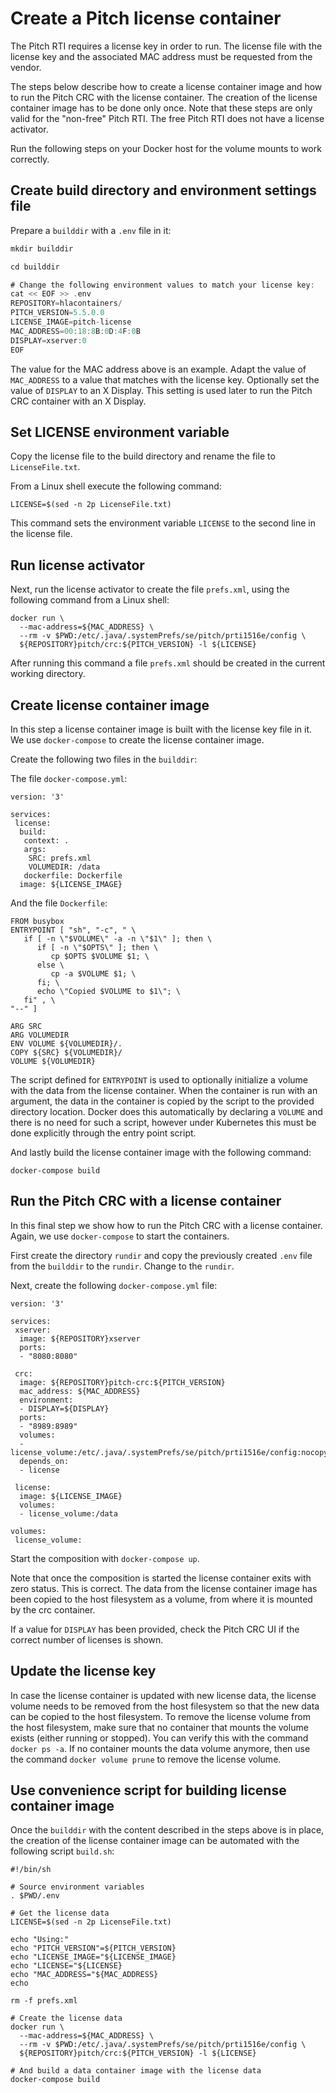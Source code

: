 # Create a Pitch license container

The Pitch RTI requires a license key in order to run. The license file with the license key and the associated MAC address must be requested from the vendor.

The steps below describe how to create a license container image and how to run the Pitch CRC with the license container. The creation of the license container image has to be done only once. Note that these steps are only valid for the "non-free" Pitch RTI. The free Pitch RTI does not have a license activator.

Run the following steps on your Docker host for the volume mounts to work correctly.

## Create build directory and environment settings file

Prepare a `builddir` with a `.env` file in it:

````Ada
mkdir builddir

cd builddir

# Change the following environment values to match your license key:
cat << EOF >> .env
REPOSITORY=hlacontainers/
PITCH_VERSION=5.5.0.0
LICENSE_IMAGE=pitch-license
MAC_ADDRESS=00:18:8B:0D:4F:0B
DISPLAY=xserver:0
EOF
````

The value for the MAC address above is an example. Adapt the value of `MAC_ADDRESS` to a value that matches with the license key. Optionally set the value of `DISPLAY` to an X Display. This setting is used later to run the Pitch CRC container with an X Display.

## Set LICENSE environment variable

Copy the license file to the build directory and rename the file to `LicenseFile.txt`.

From a Linux shell execute the following command:

```
LICENSE=$(sed -n 2p LicenseFile.txt)
```

This command sets the environment variable `LICENSE` to the second line in the license file.

## Run license activator

Next, run the license activator to create the file `prefs.xml`, using the following command from a Linux shell:

```
docker run \
  --mac-address=${MAC_ADDRESS} \
  --rm -v $PWD:/etc/.java/.systemPrefs/se/pitch/prti1516e/config \
  ${REPOSITORY}pitch/crc:${PITCH_VERSION} -l ${LICENSE}
```

After running this command a file `prefs.xml` should be created in the current working directory.

## Create license container image

In this step a license container image is built with the license key file in it. We use `docker-compose` to create the license container image.

Create the following two files in the `builddir`:

The file `docker-compose.yml`:

```
version: '3'

services:
 license:
  build:
   context: .
   args:
    SRC: prefs.xml
    VOLUMEDIR: /data
   dockerfile: Dockerfile
  image: ${LICENSE_IMAGE}
```

And the file `Dockerfile`:

```
FROM busybox
ENTRYPOINT [ "sh", "-c", " \
   if [ -n \"$VOLUME\" -a -n \"$1\" ]; then \
      if [ -n \"$OPTS\" ]; then \
         cp $OPTS $VOLUME $1; \
      else \
         cp -a $VOLUME $1; \
      fi; \
      echo \"Copied $VOLUME to $1\"; \
   fi" , \
"--" ]

ARG SRC
ARG VOLUMEDIR
ENV VOLUME ${VOLUMEDIR}/.
COPY ${SRC} ${VOLUMEDIR}/
VOLUME ${VOLUMEDIR}
```

The script defined for `ENTRYPOINT` is used to optionally initialize a volume with the data from the license container. When the container is run with an argument, the data in the container is copied by the script to the provided directory location. Docker does this automatically by declaring a `VOLUME` and there is no need for such a script, however under Kubernetes this must be done explicitly through the entry point script.

And lastly build the license container image with the following command:

````
docker-compose build
````

## Run the Pitch CRC with a license container

In this final step we show how to run the Pitch CRC with a license container. Again, we use `docker-compose` to start the containers.

First create the directory `rundir` and copy the previously created `.env` file from the `builddir` to the `rundir`. Change to the `rundir`.

Next, create the following ``docker-compose.yml`` file:

```
version: '3'

services:
 xserver:
  image: ${REPOSITORY}xserver
  ports:
  - "8080:8080"

 crc:
  image: ${REPOSITORY}pitch-crc:${PITCH_VERSION}
  mac_address: ${MAC_ADDRESS}
  environment:
  - DISPLAY=${DISPLAY}
  ports:
  - "8989:8989"
  volumes:
  - license_volume:/etc/.java/.systemPrefs/se/pitch/prti1516e/config:nocopy
  depends_on:
  - license

 license:
  image: ${LICENSE_IMAGE}
  volumes:
  - license_volume:/data

volumes:
 license_volume:
```

Start the composition with ``docker-compose up``.

Note that once the composition is started the license container exits with zero status. This is correct. The data from the license container image has been copied to the host filesystem as a volume, from where it is mounted by the crc container.

If a value for `DISPLAY` has been provided, check the Pitch CRC UI if the correct number of licenses is shown.

## Update the license key

In case the license container is updated with new license data, the license volume needs to be removed from the host filesystem so that the new data can be copied to the host filesystem. To remove the license volume from the host filesystem, make sure that no container that mounts the volume exists (either running or stopped). You can verify this with the command `docker ps -a`. If no container mounts the data volume anymore, then use the command `docker volume prune` to remove the license volume.

## Use convenience script for building license container image

Once the `builddir` with the content described in the steps above is in place, the creation of the license container image can be automated with the following script `build.sh`:

````
#!/bin/sh

# Source environment variables
. $PWD/.env

# Get the license data
LICENSE=$(sed -n 2p LicenseFile.txt)

echo "Using:"
echo "PITCH_VERSION"=${PITCH_VERSION}
echo "LICENSE_IMAGE="${LICENSE_IMAGE}
echo "LICENSE="${LICENSE}
echo "MAC_ADDRESS="${MAC_ADDRESS}
echo

rm -f prefs.xml

# Create the license data
docker run \
  --mac-address=${MAC_ADDRESS} \
  --rm -v $PWD:/etc/.java/.systemPrefs/se/pitch/prti1516e/config \
  ${REPOSITORY}pitch/crc:${PITCH_VERSION} -l ${LICENSE}

# And build a data container image with the license data
docker-compose build
````

